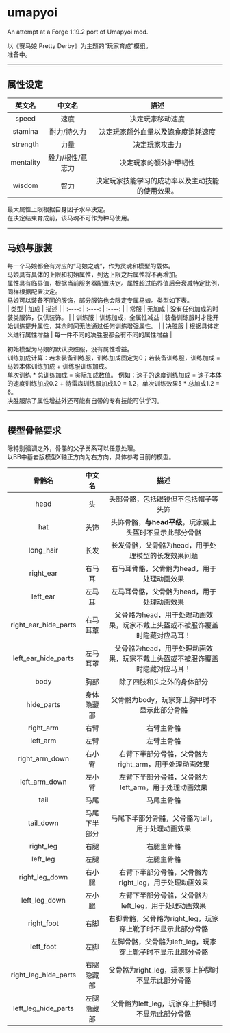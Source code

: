 # umapyoi
An attempt at a Forge 1.19.2 port of Umapyoi mod.

以《赛马娘 Pretty Derby》为主题的“玩家育成”模组。  
准备中。  
***
## 属性设定  
| 英文名 | 中文名 | 描述 |
| :----: | :----: | :----: |
| speed | 速度 | 决定玩家移动速度 |
| stamina | 耐力/持久力 | 决定玩家额外血量以及饱食度消耗速度 |
| strength | 力量 | 决定玩家攻击力 |
| mentality | 毅力/根性/意志力 | 决定玩家的额外护甲韧性 |
| wisdom | 智力 | 决定玩家技能学习的成功率以及主动技能的使用效果。 |
  
最大属性上限根据自身因子水平决定。  
在决定结束育成前，该马魂不可作为种马使用。  
***  
## 马娘与服装
每一个马娘都会有对应的“马娘之魂”，作为灵魂和模型的载体。  
马娘具有具体的上限和初始属性，到达上限之后属性将不再增加。  
属性具有临界值，根据当前服务器配置决定。属性超过临界值后会衰减特定比例，同样根据配置决定。  
马娘可以装备不同的服饰，部分服饰也会限定专属马娘。类型如下表。  
| 类型 | 加成 | 描述 |
| :----: | :----: | :----: |
| 常服 | 无加成 | 没有任何加成的时装类服饰，仅供装饰。 |
| 训练服 | 训练加成，全属性减益 | 装备训练服时才能开始训练提升属性，其余时间无法通过任何训练增强属性。 |
| 决胜服 | 根据具体定义进行属性增益 | 每一件不同的决胜服都会有不同的属性增益 |  

初始模型为马娘的默认决胜服，没有属性增益。  
训练加成计算：若未装备训练服，训练加成固定为0；若装备训练服，训练加成 = 马娘本体训练加成 + 训练服训练加成。  
单次训练 * 总训练加成 = 实际加成数值。
例如：速子的速度训练加成 = 速子本体的速度训练加成0.2 + 特雷森训练服加成1.0 = 1.2，单次训练效果5 * 总加成1.2 = 6。  
决胜服除了属性增益外还可能有自带的专有技能可供学习。  
***  
## 模型骨骼要求  
除特别强调之外，骨骼的父子关系可以任意处理。  
以BB中基岩版模型X轴正方向为右方向，具体参考目前的模型。  
   
| 骨骼名 | 中文名 | 描述 |
| :----: | :----: | :----: |
| head | 头 | 头部骨骼，包括眼镜但不包括帽子等头饰 |
| hat | 头饰 | 头饰骨骼，**与head平级**，玩家戴上头盔时不显示此部分骨骼 |
| long_hair | 长发 | 长发骨骼，父骨骼为head，用于处理模型的长发效果问题 |
| right_ear | 右马耳 | 右马耳骨骼，父骨骼为head，用于处理动画效果 |
| left_ear | 左马耳 | 左马耳骨骼，父骨骼为head，用于处理动画效果 |
| right_ear_hide_parts | 右马耳罩 | 父骨骼为head，用于处理动画效果，玩家不戴上头盔或不被服饰覆盖时隐藏对应马耳！ |
| left_ear_hide_parts | 左马耳罩 | 父骨骼为head，用于处理动画效果，玩家不戴上头盔或不被服饰覆盖时隐藏对应马耳！ |
| body | 胸部 | 除了四肢和头之外的身体部分 |
| hide_parts | 身体隐藏部 | 父骨骼为body，玩家穿上胸甲时不显示此部分骨骼 |
| right_arm | 右臂 | 右臂主骨骼 |
| left_arm | 左臂 | 左臂主骨骼 |
| right_arm_down | 右小臂 | 右臂下半部分骨骼，父骨骼为right_arm，用于处理动画效果 |
| left_arm_down | 左小臂 | 左臂下半部分骨骼，父骨骼为left_arm，用于处理动画效果 |
| tail | 马尾 | 马尾主骨骼 |
| tail_down | 马尾下半部分 | 马尾下半部分骨骼，父骨骼为tail，用于处理动画效果 |
| right_leg | 右腿 | 右腿主骨骼 |
| left_leg | 左腿 | 左腿主骨骼 |
| right_leg_down | 右小腿 | 右臂下半部分骨骼，父骨骼为right_leg，用于处理动画效果 |
| left_leg_down | 左小腿 | 左臂下半部分骨骼，父骨骼为left_leg，用于处理动画效果 |
| right_foot | 右脚 | 右脚骨骼，父骨骼为right_leg，玩家穿上靴子时不显示此部分骨骼 |
| left_foot | 左脚 | 左脚骨骼，父骨骼为left_leg，玩家穿上靴子时不显示此部分骨骼 |
| right_leg_hide_parts | 右腿隐藏部 | 父骨骼为right_leg，玩家穿上护腿时不显示此部分骨骼 |
| left_leg_hide_parts | 左腿隐藏部 | 父骨骼为left_leg，玩家穿上护腿时不显示此部分骨骼 |
